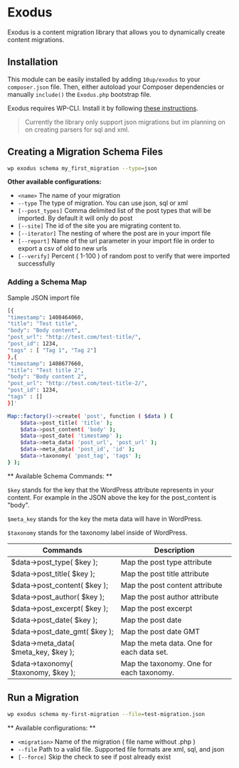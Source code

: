 Exodus
====================

Exodus is a content migration library that allows you to dynamically create content migrations.

## Installation
This module can be easily installed by adding `10up/exodus` to your `composer.json` file. Then, either autoload your Composer dependencies or manually `include()` the `Exodus.php` bootstrap file.

Exodus requires WP-CLI. Install it by following [these instructions](http://wp-cli.org).

> Currently the library only support json migrations but im planning on
> on creating parsers for sql and xml.

## Creating a Migration Schema Files
```bash
wp exodus schema my_first_migration --type=json
```

**Other available configurations:**

*  `<name>` The name of your migration
* `--type` The type of migration. You can use json, sql or xml
* `[--post_types]` Comma delimited list of the post types that will be imported. By default it will only do post
* `[--site]` The id of the site you are migrating content to.
* `[--iterator]` The nesting of where the post are in your import file
* `[--report]` Name of the url parameter in your import file in order to export a csv of old to new urls
* `[--verify]` Percent ( 1-100 ) of random post to verify that were imported successfully

### Adding a Schema Map

Sample JSON import file
```bash
[{
"timestamp": 1408464060,
"title": "Test title",
"body": "Body content",
"post_url": "http://test.com/test-title/",
"post_id": 1234,
"tags" : [ "Tag 1", "Tag 2"]
},{
"timestamp": 1408677660,
"title": "Test title 2",
"body": "Body content 2",
"post_url": "http://test.com/test-title-2/",
"post_id": 1234,
"tags" : []
}]'
```

```bash
Map::factory()->create( 'post', function ( $data ) {
	$data->post_title( 'title' );
	$data->post_content( 'body' );
	$data->post_date( 'timestamp' );
	$data->meta_data( 'post_url', 'post_url' );
	$data->meta_data( 'post_id', 'id' );
	$data->taxonomy( 'post_tag', 'tags' );
} );
```

** Available Schema Commands: **

`$key` stands for the key that the WordPress attribute represents in your content. For example in the JSON above the key for the post_content is "body".

`$meta_key` stands for the key the meta data will have in WordPress.

`$taxonomy` stands for the taxonomy label inside of WordPress.


| Commands                             | Description                               |
| ------------------------------------ | ----------------------------------------- |
| $data->post_type( $key );            | Map the post type attribute               |
| $data->post_title( $key );           | Map the post title attribute              |
| $data->post_content( $key );         | Map the post content attribute            |
| $data->post_author( $key );          | Map the post author attribute             |
| $data->post_excerpt( $key );         | Map the post excerpt                      |
| $data->post_date( $key );            | Map the post date                         |
| $data->post_date_gmt( $key );        | Map the post date GMT                     |
| $data->meta_data( $meta_key, $key ); | Map the meta data. One for each data set. |
| $data->taxonomy( $taxonomy, $key );  | Map the taxonomy. One for each taxonomy.  |

## Run a Migration
```bash
wp exodus schema my-first-migration --file=test-migration.json
```
** Available configurations: **

*  `<migration>` Name of the migration ( file name without .php )
* `--file` Path to a valid file. Supported file formats are xml, sql, and json
* `[--force]` Skip the check to see if post already exist
